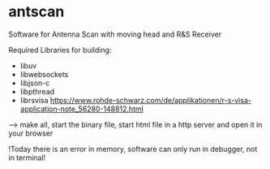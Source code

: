# antscan
Software for Antenna Scan with moving head and R&S Receiver

Required Libraries for building:
* libuv
* libwebsockets
* libjson-c
* libpthread
* librsvisa https://www.rohde-schwarz.com/de/applikationen/r-s-visa-application-note_56280-148812.html

--> make all,
start the binary file,
start html file in a http server and open it in your browser

!Today there is an error in memory, software can only run in debugger, not in terminal!
